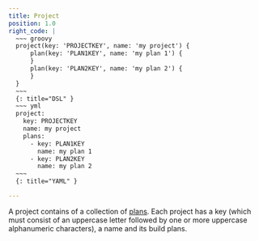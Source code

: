 ```yaml
---
title: Project
position: 1.0
right_code: |
  ~~~ groovy
  project(key: 'PROJECTKEY', name: 'my project') {
      plan(key: 'PLAN1KEY', name: 'my plan 1') {
      }
      plan(key: 'PLAN2KEY', name: 'my plan 2') {
      }
  }
  ~~~
  {: title="DSL" }
  ~~~ yml
  project:
    key: PROJECTKEY
    name: my project
    plans:
      - key: PLAN1KEY
        name: my plan 1
      - key: PLAN2KEY
        name: my plan 2
  ~~~
  {: title="YAML" }

---
```


A project contains of a collection of [plans](#plan). Each project has a key (which must consist of an uppercase
letter followed by one or more uppercase alphanumeric characters), a name and its build plans.
